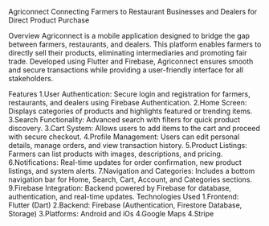 Agriconnect
Connecting Farmers to Restaurant Businesses and Dealers for Direct Product Purchase

Overview
Agriconnect is a mobile application designed to bridge the gap between farmers, restaurants, and dealers. This platform enables farmers to directly sell their products, eliminating intermediaries and promoting fair trade. Developed using Flutter and Firebase, Agriconnect ensures smooth and secure transactions while providing a user-friendly interface for all stakeholders.

Features
1.User Authentication:
Secure login and registration for farmers, restaurants, and dealers using Firebase Authentication.
2.Home Screen:
Displays categories of products and highlights featured or trending items.
3.Search Functionality:
Advanced search with filters for quick product discovery.
3.Cart System:
Allows users to add items to the cart and proceed with secure checkout.
4.Profile Management:
Users can edit personal details, manage orders, and view transaction history.
5.Product Listings:
Farmers can list products with images, descriptions, and pricing.
6.Notifications:
Real-time updates for order confirmation, new product listings, and system alerts.
7.Navigation and Categories:
Includes a bottom navigation bar for Home, Search, Cart, Account, and Categories sections.
9.Firebase Integration:
Backend powered by Firebase for database, authentication, and real-time updates.
Technologies Used
1.Frontend: Flutter (Dart)
2.Backend: Firebase (Authentication, Firestore Database, Storage)
3.Platforms: Android and iOs
4.Google Maps
4.Stripe
